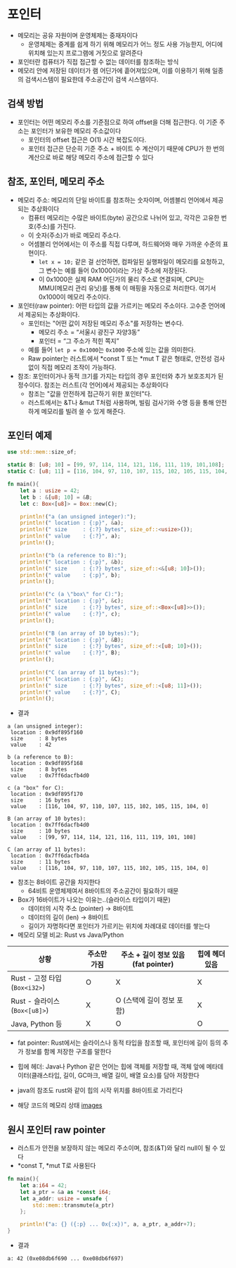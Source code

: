 # 포인터


- 메모리는 공유 자원이며 운영체제는 중재자이다
    - 운영체제는 중계를 쉽게 하기 위해 메모리가 어느 정도 사용 가능한지, 어디에 위치해 있는지 프로그램에 거짓으로 알려준다
- 포인터란 컴퓨터가 직접 접근할 수 없는 데이터를 참조하는 방식
- 메모리 안에 저장된 데이터가 램 어딘가에 흩어져있으며, 이를 이용하기 위해 일종의 검색시스템이 필요한데 주소공간이 검색 시스템이다.

## 검색 방법

- 포인터는 어떤 메모리 주소를 기준점으로 하여 offset을 더해 접근한다. 이 기준 주소는 포인터가 보유한 메모리 주소값이다
    - 포인터의 offset 접근은 O(1) 시간 복잡도이다.
    - 포인터 접근은 단순히 기준 주소 + 바이트 수 계산이기 때문에 CPU가 한 번의 계산으로 바로 해당 메모리 주소에 접근할 수 있다

## 참조, 포인터, 메모리 주소

- 메모리 주소: 메모리의 단일 바이트를 참조하는 숫자이며, 어셈블리 언어에서 제공되는 추상화이다
    - 컴퓨터 메모리는 수많은 바이트(byte) 공간으로 나뉘어 있고, 각각은 고유한 번호(주소)를 가진다.
    - 이 숫자(주소)가 바로 메모리 주소다.
    - 어셈블리 언어에서는 이 주소를 직접 다루며, 하드웨어와 매우 가까운 수준의 표현이다.
        - `let x = 10;` 같은 걸 선언하면, 컴파일된 실행파일이 메모리를 요청하고, 그 변수는 예를 들어 0x1000이라는 가상 주소에 저장된다.
        - 이 0x1000은 실제 RAM 어딘가의 물리 주소로 연결되며, CPU는 MMU(메모리 관리 유닛)를 통해 이 매핑을 자동으로 처리한다. 여기서 0x1000이 메모리 주소이다.
- 포인터(raw pointer): 어떤 타입의 값을 가르키는 메모리 주소이다. 고수준 언어에서 제공되는 추상화이다.
    - 포인터는 "어떤 값이 저장된 메모리 주소"를 저장하는 변수다.
        - 메모리 주소 = “서울시 광진구 자양3동”
        - 포인터 = “그 주소가 적힌 쪽지”
    - 예를 들어 `let p = 0x1000`는 `0x1000` 주소에 있는 값을 의미한다.
    - Raw pointer는 러스트에서 *const T 또는 *mut T 같은 형태로, 안전성 검사 없이 직접 메모리 조작이 가능하다.
- 참조: 포인터이거나 동적 크기를 가지는 타입의 경우 포인터와 추가 보호조치가 된 정수이다. 참조는 러스트(각 언어)에서 제공되는 추상화이다
    - 참조는 "값을 안전하게 접근하기 위한 포인터"다.
    - 러스트에서는 &T나 &mut T처럼 사용하며, 빌림 검사기와 수명 등을 통해 안전하게 메모리를 빌려 쓸 수 있게 해준다.

## 포인터 예제

```rust
use std::mem::size_of;

static B: [u8; 10] = [99, 97, 114, 114, 121, 116, 111, 119, 101,108];
static C: [u8; 11] = [116, 104, 97, 110, 107, 115, 102, 105, 115, 104, 0];

fn main(){
    let a : usize = 42;
    let b : &[u8; 10] = &B;
    let c: Box<[u8]> = Box::new(C);

    println!("a (an unsigned integer):");
    println!(" location : {:p}", &a);
    println!(" size     : {:?} bytes", size_of::<usize>());
    println!(" value    : {:?}", a);
    println!();

    println!("b (a reference to B):");
    println!(" location : {:p}", &b);
    println!(" size     : {:?} bytes", size_of::<&[u8; 10]>());
    println!(" value    : {:p}", b);
    println!();

    println!("c (a \"box\" for C):");
    println!(" location : {:p}", &c);
    println!(" size     : {:?} bytes", size_of::<Box<[u8]>>());
    println!(" value    : {:?}", c);
    println!();

    println!("B (an array of 10 bytes):");
    println!(" location : {:p}", &B);
    println!(" size     : {:?} bytes", size_of::<[u8; 10]>());
    println!(" value    : {:?}", B);
    println!();
    
    println!("C (an array of 11 bytes):");
    println!(" location : {:p}", &C);
    println!(" size     : {:?} bytes", size_of::<[u8; 11]>());
    println!(" value    : {:?}", C);
    println!();
```

- 결과

```shell
a (an unsigned integer):
 location : 0x9df895f160
 size     : 8 bytes
 value    : 42

b (a reference to B):
 location : 0x9df895f168
 size     : 8 bytes
 value    : 0x7ff6dacfb4d0

c (a "box" for C):
 location : 0x9df895f170
 size     : 16 bytes
 value    : [116, 104, 97, 110, 107, 115, 102, 105, 115, 104, 0]

B (an array of 10 bytes):
 location : 0x7ff6dacfb4d0
 size     : 10 bytes
 value    : [99, 97, 114, 114, 121, 116, 111, 119, 101, 108]

C (an array of 11 bytes):
 location : 0x7ff6dacfb4da
 size     : 11 bytes
 value    : [116, 104, 97, 110, 107, 115, 102, 105, 115, 104, 0]
```

- 참조는 8바이트 공간을 차지한다
    - 64비트 운영체제여서 8바이트의 주소공간이 필요하기 때문
- Box가 16바이트가 나오는 이유는..(슬라이스 타입이기 때문)
    - 데이터의 시작 주소 (pointer) → 8바이트
    - 데이터의 길이 (len) → 8바이트
    - 길이가 자명하다면 포인터가 가르키는 위치에 차례대로 데이터를 쌓는다
- 메모리 모델 비교: Rust vs Java/Python

| 상황                         | 주소만 가짐       | 주소 + 길이 정보 있음 (fat pointer) | 힙에 헤더 있음 |
|------------------------------|-------------------|--------------------------------------|----------------|
| Rust - 고정 타입 (`Box<i32>`)   | O               | X                                   | X             |
| Rust - 슬라이스 (`Box<[u8]>`) | X               | O (스택에 길이 정보 포함)            | X             |
| Java, Python 등              | X                | O                                   | O             |

- fat pointer: Rust에서는 슬라이스나 동적 타입을 참조할 때, 포인터에 길이 등의 추가 정보를 함께 저장한 구조를 말한다
- 힙에 헤더: Java나 Python 같은 언어는 힙에 객체를 저장할 때, 객체 앞에 메타데이터(클래스타입, 길이, GC마크, 배열 길이, 배열 요소)를 담아 저장한다
- java의 참조도 rust와 같이 힙의 시작 위치를 8바이트로 가리킨다

- 해당 코드의 메모리 상태
[images](images/memory1.png)

## 원시 포인터 raw pointer

- 러스트가 안전을 보장하지 않는 메모리 주소이며, 참조(&T)와 달리 null이 될 수 있다
- *const T, *mut T로 사용된다

```rust
fn main(){
    let a:i64 = 42;
    let a_ptr = &a as *const i64;
    let a_addr: usize = unsafe {
        std::mem::transmute(a_ptr)
    };

    println!("a: {} ({:p} ... 0x{:x})", a, a_ptr, a_addr+7);
}
```
- 결과
```shell
a: 42 (0xe08db6f690 ... 0xe08db6f697)
```